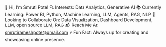 👋 Hi, I’m Smruti Pote!
🔍 Interests: Data Analytics, Generative AI
📚 Currently Learning: Power BI, Python, Machine Learning, LLM, Agents, RAG, NLP
🤝 Looking to Collaborate On: Data Visualization, Dashboard Development, LLM, open source LLM, RAG
📬 Reach Me At: smrutirameshpote@gmail.com
⚡ Fun Fact: Always up for creating and showcasing online presence.

<!---
smrutipote/smrutipote is a ✨ special ✨ repository because its `README.md` (this file) appears on your GitHub profile.
You can click the Preview link to take a look at your changes.
--->
